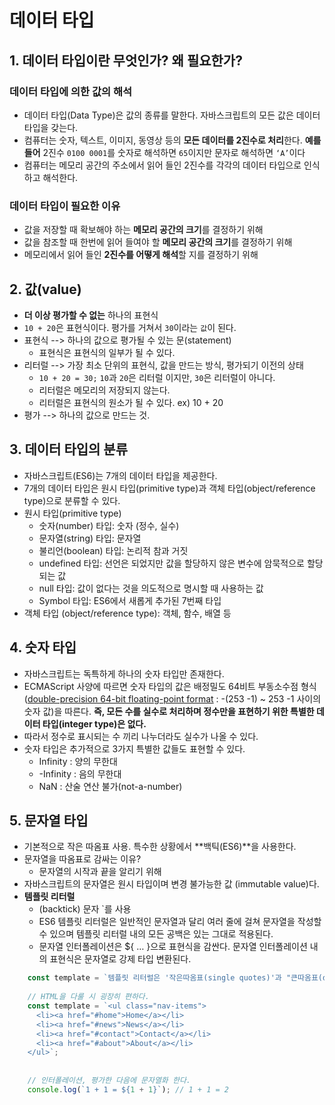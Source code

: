 # 데이터 타입



## 1. 데이터 타입이란 무엇인가? 왜 필요한가?



### 데이터 타입에 의한 값의 해석

- 데이터 타입(Data Type)은 값의 종류를 말한다. 자바스크립트의 모든 값은 데이터 타입을 갖는다. 
- 컴퓨터는 숫자, 텍스트, 이미지, 동영상 등의 **모든 데이터를 2진수로 처리**한다. **예를 들어** 2진수 `0100 0001`를 숫자로 해석하면 `65`이지만 문자로 해석하면 `‘A’`이다
- 컴퓨터는 메모리 공간의 주소에서 읽어 들인 2진수를 각각의 데이터 타입으로 인식하고 해석한다.



### 데이터 타입이 필요한 이유

- 값을 저장할 때 확보해야 하는 **메모리 공간의 크기**를 결정하기 위해
- 값을 참조할 때 한번에 읽어 들여야 할 **메모리 공간의 크기**를 결정하기 위해
- 메모리에서 읽어 들인 **2진수를 어떻게 해석**할 지를 결정하기 위해



## 2. 값(value)

- **더 이상 평가할 수 없는** 하나의 표현식
- `10 + 20`은 표현식이다. 평가를 거쳐서 `30`이라는 `값`이 된다.
- 표현식 --> 하나의 값으로 평가될 수 있는 문(statement)
  - 표현식은 표현식의 일부가 될 수 있다.
- 리터럴 --> 가장 최소 단위의 표현식, 값을 만드는 방식, 평가되기 이전의 상태
  - `10 + 20 = 30;`  `10`과 `20`은 리터럴 이지만,  `30`은 리터럴이 아니다.
  - 리터럴은 메모리의 저장되지 않는다.
  - 리터럴은 표현식의 원소가 될 수 있다. ex) 10 + 20
- 평가 --> 하나의 값으로 만드는 것.



## 3. 데이터 타입의 분류

- 자바스크립트(ES6)는 7개의 데이터 타입을 제공한다. 
- 7개의 데이터 타입은 원시 타입(primitive type)과 객체 타입(object/reference type)으로 분류할 수 있다.
- 원시 타입(primitive type)
  - 숫자(number) 타입: 숫자 (정수, 실수)
  - 문자열(string) 타입: 문자열
  - 불리언(boolean) 타입: 논리적 참과 거짓
  - undefined 타입:	선언은 되었지만 값을 할당하지 않은 변수에 암묵적으로 할당되는 값
  - null 타입: 값이 없다는 것을 의도적으로 명시할 때 사용하는 값
  - Symbol 타입: ES6에서 새롭게 추가된 7번째 타입
- 객체 타입 (object/reference type): 객체, 함수, 배열 등



## 4. 숫자 타입

- 자바스크립트는 독특하게 하나의 숫자 타입만 존재한다.
- ECMAScript 사양에 따르면 숫자 타입의 값은 배정밀도 64비트 부동소수점 형식([double-precision 64-bit floating-point format](https://en.wikipedia.org/wiki/Double-precision_floating-point_format) : -(253 -1) ~ 253 -1 사이의 숫자 값)을 따른다. **즉, 모든 수를 실수로 처리하며 정수만을 표현하기 위한 특별한 데이터 타입(integer type)은 없다.**
- 따라서 정수로 표시되는 수 끼리 나누더라도 실수가 나올 수 있다.
- 숫자 타입은 추가적으로 3가지 특별한 값들도 표현할 수 있다.
  - Infinity : 양의 무한대
  - -Infinity : 음의 무한대
  - NaN : 산술 연산 불가(not-a-number)



## 5. 문자열 타입

- 기본적으로 작은 따옴표 사용. 특수한 상황에서 **백틱(ES6)**을 사용한다.
- 문자열을 따옴표로 감싸는 이유?
  - 문자열의 시작과 끝을 알리기 위해
- 자바스크립트의 문자열은 원시 타입이며 변경 불가능한 값 (immutable value)다.
- **템플릿 리터럴**
  - (backtick) 문자 `를 사용
  - ES6 템플릿 리터럴은 일반적인 문자열과 달리 여러 줄에 걸쳐 문자열을 작성할 수 있으며 템플릿 리터럴 내의 모든 공백은 있는 그대로 적용된다.
  - 문자열 인터폴레이션은 ${ … }으로 표현식을 감싼다. 문자열 인터폴레이션 내의 표현식은 문자열로 강제 타입 변환된다.

```javascript
    const template = `템플릿 리터럴은 '작은따옴표(single quotes)'과 "큰따옴표(double quotes)"를 혼용할 수 있다.`;
    
    // HTML을 다룰 시 굉장히 편하다.
    const template = `<ul class="nav-items">
      <li><a href="#home">Home</a></li>
      <li><a href="#news">News</a></li>
      <li><a href="#contact">Contact</a></li>
      <li><a href="#about">About</a></li>
    </ul>`;
    
    
    // 인터폴레이션, 평가한 다음에 문자열화 한다.
    console.log(`1 + 1 = ${1 + 1}`); // 1 + 1 = 2
```

